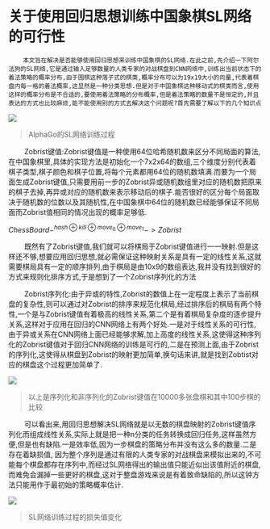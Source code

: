 # 关于使用回归思想训练中国象棋SL网络的可行性

        本文旨在解决是否能够使用回归思想来训练中国象棋的SL网络.在此之前,先介绍一下阿尔法狗的SL网络,它是通过输入足够数量的人类专家的对战棋盘到CNN网络中,训练出当前状态下的着法策略的概率分布,由于围棋这种落子式的棋类,概率分布可以为19x19大小的向量,代表着棋盘内每一格的着法概率,这显然是一种分类思想.但是对于中国象棋这种移动式的棋类而言,使用这样的概率分布是不合适的,要使用着法策略的分布概率,但是着法策略的数量不是恒定的,并且表达的方式也比较麻烦,能不能使用别的方式去解决这个问题呢?首先需要了解以下的几个知识点

![](https://raw.githubusercontent.com/XueSakuraEnd/Picgo/main/Source/202305071127147.png)

>  AlphaGo的SL网络训练过程

        Zobrist键值:Zobrist键值是一种使用64位哈希随机数来区分不同局面的算法,在中国象棋里,具体的实现方法是初始化一个7x2x64的数组,三个维度分别代表着棋子类型,棋子颜色和棋子位置,将每个元素都用64位的随机数填满.而要为一个局面生成Zobrist键值,只需要用前一步的Zobrist异或随机数组里对应的随机数把原来的棋子去掉,再异或对应的随机数来表示移动后的棋子.能否很好的区分每个局面取决于随机数的位数以及其随机性,在中国象棋中64位的随机数已经能够保证不同局面而Zobrist值相同的情况出现的概率足够低.

$ChessBoard-^{hash⊕kill⊕move_{0}⊕move_{1}}->Zobrist$  

        既然有了Zobrist键值,我们就可以将棋局于Zobrist键值进行一一映射.但是这样还不够,想要应用回归思想,就必需保证这种映射关系是具有一定的线性关系,这就需要棋局具有一定的顺序排列,由于棋局是由10x9的数组表达,我并没有找到很好的方式来规则化排序方式,于是想到了一个Zobrist序列化的方法

        Zobrist序列化:由于异或的特性,Zobrist的数值上在一定程度上表示了当前棋盘的复杂性,则可以通过对Zobrist的排序来规范化棋局,经过排序后的棋局有两个特性,一个是与Zobrist键值有着极高的线性关系,第二个是有着棋局复杂度的逐步提升关系,这样对于应用在回归的CNN网络上有两个好处.一是对于线性关系的可行性,由于异或关系在CNN网络上面已经能够求解,加上高度的线性关系,这使得这种序列化的Zobrist键值对于回归CNN网络的训练是可行的,二是在预测上面,由于Zobrist的序列化,这使得从棋盘到Zobrist的映射更加简单,换句话来讲,就是找到Zobtist对应的棋盘这个过程更加简单了.

![](https://raw.githubusercontent.com/XueSakuraEnd/Picgo/main/Source/202305071202145.png)

> 以上是序列化和非序列化的Zobrist键值在10000多张盘棋和其中100步棋的比较

        可以看出来,用回归思想解决SL网络就是以无数的棋盘映射的Zobrist键值序列化而组成线性关系,实际上就是把一种n分类的任务转换成回归任务,这样虽然方便,但是也有缺陷.一是效率低,因为一步棋盘的策略分布并没有这么多的数量.二是存在着缺损值, 因为整个序列是通过有限的人类专家的对战棋盘来模拟出来的,不可能每个棋盘都存在序列中,而经过SL网络得出的输出值只能近似出该值附近的棋盘,而难免会漏掉一些更好的棋盘,这对于整盘游戏来说是有着致命缺陷的,所以这钟方法只能用作于最初始的策略概率估计.

![](https://raw.githubusercontent.com/XueSakuraEnd/Picgo/main/Source/202305071215001.png)

> SL网络训练过程的损失值变化
